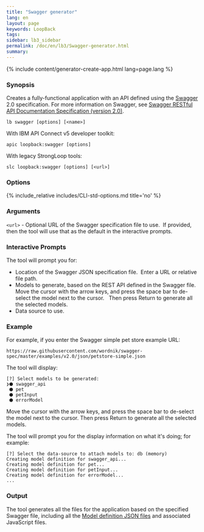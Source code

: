 ```yaml
---
title: "Swagger generator"
lang: en
layout: page
keywords: LoopBack
tags:
sidebar: lb3_sidebar
permalink: /doc/en/lb3/Swagger-generator.html
summary:
---
```


{% include content/generator-create-app.html lang=page.lang %}

### Synopsis

Creates a fully-functional application with an API defined using the [Swagger](http://swagger.io/) 2.0 specification.
For more information on Swagger, see [Swagger RESTful API Documentation Specification (version 2.0)](https://github.com/swagger-api/swagger-spec/blob/master/versions/2.0.md).

```
lb swagger [options] [<name>]
```

With IBM API Connect v5 developer toolkit:

```
apic loopback:swagger [options]
```

With legacy StrongLoop tools:

```
slc loopback:swagger [options] [<url>]
```

### Options

{% include_relative includes/CLI-std-options.md title='no' %}

### Arguments

`<url>` - Optional URL of the Swagger specification file to use.  If provided, then the tool will use that as the default in the interactive prompts.

### Interactive Prompts

The tool will prompt you for:

* Location of the Swagger JSON specification file.  Enter a URL or relative file path.
* Models to generate, based on the REST API defined in the Swagger file. 
  Move the cursor with the arrow keys, and press the space bar to de-select the model next to the cursor.  
  Then press Return to generate all the selected models.
* Data source to use.

### Example

For example, if you enter the Swagger simple pet store example URL:

`https://raw.githubusercontent.com/wordnik/swagger-spec/master/examples/v2.0/json/petstore-simple.json`

The tool will display:

```
[?] Select models to be generated:
❯⬢ swagger_api
 ⬢ pet
 ⬢ petInput
 ⬢ errorModel
```

Move the cursor with the arrow keys, and press the space bar to de-select the model next to the cursor.
Then press Return to generate all the selected models.

The tool will prompt you for the display information on what it's doing; for example:

```
[?] Select the data-source to attach models to: db (memory)
Creating model definition for swagger_api...
Creating model definition for pet...
Creating model definition for petInput...
Creating model definition for errorModel...
...
```

### Output

The tool generates all the files for the application based on the specified Swagger file,
including all the [Model definition JSON files](Model-definition-JSON-file.html) and associated JavaScript files.
